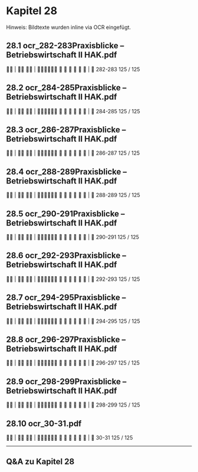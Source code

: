 # Kapitel 28

Hinweis: Bildtexte wurden inline via OCR eingefügt.

## 28.1 ocr_282-283Praxisblicke – Betriebswirtschaft II HAK.pdf
 | 
 | 
     
| 
282-283
125 / 125

## 28.2 ocr_284-285Praxisblicke – Betriebswirtschaft II HAK.pdf
 | 
 | 
     
| 
284-285
125 / 125

## 28.3 ocr_286-287Praxisblicke – Betriebswirtschaft II HAK.pdf
 | 
 | 
     
| 
286-287
125 / 125

## 28.4 ocr_288-289Praxisblicke – Betriebswirtschaft II HAK.pdf
 | 
 | 
     
| 
288-289
125 / 125

## 28.5 ocr_290-291Praxisblicke – Betriebswirtschaft II HAK.pdf
 | 
 | 
     
| 
290-291
125 / 125

## 28.6 ocr_292-293Praxisblicke – Betriebswirtschaft II HAK.pdf
 | 
 | 
     
| 
292-293
125 / 125

## 28.7 ocr_294-295Praxisblicke – Betriebswirtschaft II HAK.pdf
 | 
 | 
     
| 
294-295
125 / 125

## 28.8 ocr_296-297Praxisblicke – Betriebswirtschaft II HAK.pdf
 | 
 | 
     
| 
296-297
125 / 125

## 28.9 ocr_298-299Praxisblicke – Betriebswirtschaft II HAK.pdf
 | 
 | 
     
| 
298-299
125 / 125

## 28.10 ocr_30-31.pdf
 | 
 | 
     
| 
30-31
125 / 125

---
## Q&A zu Kapitel 28
